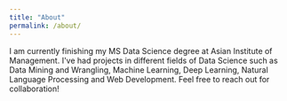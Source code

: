 ```yaml
---
title: "About"
permalink: /about/
---
```


I am currently finishing my MS Data Science degree at Asian Institute of Management. I've had projects in different fields of Data Science such as Data Mining and Wrangling, Machine Learning, Deep Learning, Natural Language Processing and Web Development. Feel free to reach out for collaboration!



